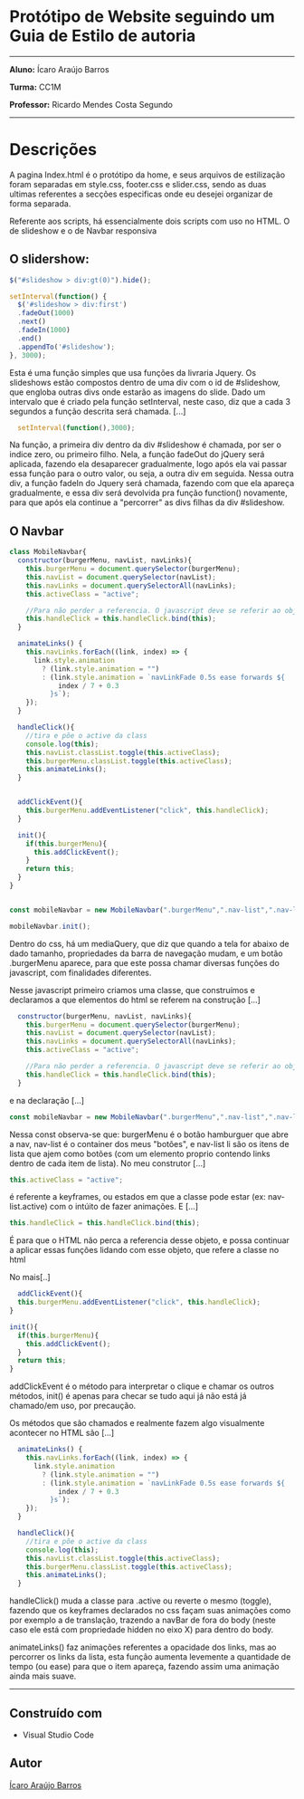 # Protótipo de Website seguindo um Guia de Estilo de autoria
---
**Aluno:** Ícaro Araújo Barros

**Turma:** CC1M

**Professor:** Ricardo Mendes Costa Segundo

---
# Descrições
A pagina Index.html é o protótipo da home, e seus arquivos de estilização foram separadas em style.css, footer.css e slider.css, sendo as duas ultimas referentes a secções especificas onde eu desejei organizar de forma separada.

Referente aos scripts, há essencialmente dois scripts com uso no HTML. O de slideshow e o de Navbar responsiva

## O slidershow:
```Javascript
$("#slideshow > div:gt(0)").hide();

setInterval(function() { 
  $('#slideshow > div:first')
  .fadeOut(1000)
  .next()
  .fadeIn(1000)
  .end()
  .appendTo('#slideshow');
}, 3000);
```
Esta é uma função simples que usa funções da livraria Jquery. Os slideshows estão compostos dentro de uma div com o id de #slideshow, que engloba outras divs onde estarão as imagens do slide. 
Dado um intervalo que é criado pela função setInterval, neste caso, diz que a cada 3 segundos a função descrita será chamada. [...]
```Javascript
  setInterval(function(),3000);
```
Na função, a primeira div dentro da div #slideshow é chamada, por ser o indice zero, ou primeiro filho. 
Nela, a função fadeOut do jQuery será aplicada, fazendo ela desaparecer gradualmente, logo após ela vai passar essa função para o outro valor, ou seja, a outra div em seguida. Nessa outra div, a função fadeIn do Jquery será chamada, fazendo com que ela apareça gradualmente, e essa div será devolvida pra função function() novamente, para que após ela continue a "percorrer" as divs filhas da div #slideshow.

## O Navbar
```Javascript
class MobileNavbar{
  constructor(burgerMenu, navList, navLinks){
    this.burgerMenu = document.querySelector(burgerMenu);
    this.navList = document.querySelector(navList);
    this.navLinks = document.querySelectorAll(navLinks);
    this.activeClass = "active";

    //Para não perder a referencia. O javascript deve se referir ao objeto e não a classe html
    this.handleClick = this.handleClick.bind(this); 
  }

  animateLinks() {
    this.navLinks.forEach((link, index) => {
      link.style.animation
        ? (link.style.animation = "")
        : (link.style.animation = `navLinkFade 0.5s ease forwards ${
            index / 7 + 0.3
          }s`);
    });
  }

  handleClick(){
    //tira e põe o active da class
    console.log(this);
    this.navList.classList.toggle(this.activeClass);
    this.burgerMenu.classList.toggle(this.activeClass);
    this.animateLinks();
  }


  addClickEvent(){
    this.burgerMenu.addEventListener("click", this.handleClick);
  }

  init(){
    if(this.burgerMenu){
      this.addClickEvent();
    }
    return this;
  }
}


const mobileNavbar = new MobileNavbar(".burgerMenu",".nav-list",".nav-list li");

mobileNavbar.init();
```
Dentro do css, há um mediaQuery, que diz que quando a tela for abaixo de dado tamanho, propriedades da barra de navegação mudam, e um botão .burgerMenu aparece, para que este possa chamar diversas funções do javascript, com finalidades diferentes.

Nesse javascript primeiro criamos uma classe, que construímos e declaramos a que elementos do html se referem na construção [...]
```Javascript
  constructor(burgerMenu, navList, navLinks){
    this.burgerMenu = document.querySelector(burgerMenu);
    this.navList = document.querySelector(navList);
    this.navLinks = document.querySelectorAll(navLinks);
    this.activeClass = "active";

    //Para não perder a referencia. O javascript deve se referir ao objeto e não a classe html
    this.handleClick = this.handleClick.bind(this); 
  }
 ```
 e na declaração [...]
 ```Javascript
 const mobileNavbar = new MobileNavbar(".burgerMenu",".nav-list",".nav-list li");
 ```
Nessa const observa-se que: burgerMenu é o botão hamburguer que abre a nav, nav-list é o container dos meus "botões", e nav-list li são os itens de lista que ajem como botões (com um elemento proprio contendo links dentro de cada item de lista).
No meu construtor [...]
 ```Javascript
this.activeClass = "active";
 ```
é referente a keyframes, ou estados em que a classe pode estar (ex: nav-list.active) com o intúito de fazer animações.
E [...]
```Javascript
this.handleClick = this.handleClick.bind(this); 
```
É para que o HTML não perca a referencia desse objeto, e possa continuar a aplicar essas funções lidando com esse objeto, que refere a classe no html

No mais[..]
```Javascript
  addClickEvent(){
  this.burgerMenu.addEventListener("click", this.handleClick);
}

init(){
  if(this.burgerMenu){
    this.addClickEvent();
  }
  return this;
}
```
addClickEvent é o método para interpretar o clique e chamar os outros métodos, init() é apenas para checar se tudo aqui já não está já chamado/em uso, por precaução.

Os métodos que são chamados e realmente fazem algo visualmente acontecer no HTML são [...]
```Javascript
  animateLinks() {
    this.navLinks.forEach((link, index) => {
      link.style.animation
        ? (link.style.animation = "")
        : (link.style.animation = `navLinkFade 0.5s ease forwards ${
            index / 7 + 0.3
          }s`);
    });
  }

  handleClick(){
    //tira e põe o active da class
    console.log(this);
    this.navList.classList.toggle(this.activeClass);
    this.burgerMenu.classList.toggle(this.activeClass);
    this.animateLinks();
  }
  ```
handleClick() muda a classe para .active ou reverte o mesmo (toggle), fazendo que os keyframes declarados no css façam suas animações como por exemplo a de translação, trazendo a navBar de fora do body (neste caso ele está com propriedade hidden no eixo X) para dentro do body.

animateLinks() faz animações referentes a opacidade dos links, mas ao percorrer os links da lista, esta função aumenta levemente a quantidade de tempo (ou ease) para que o item apareça, fazendo assim uma animação ainda mais suave.

---
## Construído com

* Visual Studio Code

## Autor

[Ícaro Araújo Barros](https://github.com/Icaro-tme)

  
